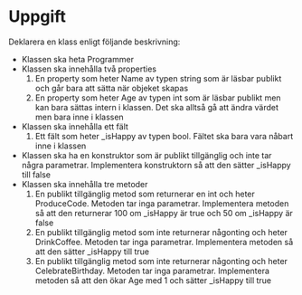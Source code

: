 ﻿# Uppgift

Deklarera en klass enligt följande beskrivning:

* Klassen ska heta Programmer
* Klassen ska innehålla två properties
  1. En property som heter Name av typen string som är läsbar publikt
     och går bara att sätta när objeket skapas
  2. En property som heter Age av typen int som är läsbar publikt men
     kan bara sättas intern i klassen. Det ska alltså gå att ändra
     värdet men bara inne i klassen
* Klassen ska innehålla ett fält
  1. Ett fält som heter _isHappy av typen bool. Fältet ska bara vara
     nåbart inne i klassen
* Klassen ska ha en konstruktor som är publikt tillgänglig och inte
  tar några parametrar. Implementera konstruktorn så att den sätter
  _isHappy till false
* Klassen ska innehålla tre metoder
  1. En publikt tillgänglig metod som returnerar en int och heter
     ProduceCode. Metoden tar inga parametrar. Implementera metoden
     så att den returnerar 100 om _isHappy är true och 50 om _isHappy
     är false
  2. En publikt tillgänglig metod som inte returnerar någonting och
     heter DrinkCoffee. Metoden tar inga parametrar. Implementera
     metoden så att den sätter _isHappy till true
  3. En publikt tillgänglig metod som inte returnerar någonting och
     heter CelebrateBirthday. Metoden tar inga parametrar.
     Implementera metoden så att den ökar Age med 1 och sätter
     _isHappy till true
